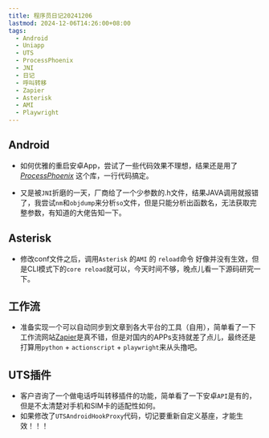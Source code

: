 ```yaml
---
title: 程序员日记20241206
lastmod: 2024-12-06T14:26:00+08:00
tags:
  - Android
  - Uniapp
  - UTS
  - ProcessPhoenix
  - JNI
  - 日记
  - 呼叫转移
  - Zapier
  - Asterisk
  - AMI
  - Playwright
---
```




## Android

* 如何优雅的重启安卓App，尝试了一些代码效果不理想，结果还是用了[*ProcessPhoenix*](https://github.com/JakeWharton/ProcessPhoenix) 这个库，一行代码搞定。

* 又是被`JNI`折磨的一天，厂商给了一个少参数的.h文件，结果JAVA调用就报错了，我尝试`nm`和`objdump`来分析`so`文件，但是只能分析出函数名，无法获取完整参数，有知道的大佬告知一下。

## Asterisk

* 修改conf文件之后，调用`Asterisk` 的`AMI` 的 `reload`命令 好像并没有生效，但是CLI模式下的`core reload`就可以，今天时间不够，晚点儿看一下源码研究一下。

## 工作流

* 准备实现一个可以自动同步到文章到各大平台的工具（自用），简单看了一下工作流网站[Zapier](https://zapier.com/)是真不错，但是对国内的APPs支持就差了点儿，最终还是打算用`python` + `actionscript` + `playwright`来从头撸吧。

## UTS插件

* 客户咨询了一个做电话呼叫转移插件的功能，简单看了一下安卓`API`是有的，但是不太清楚对手机和SIM卡的适配性如何。
* 如果修改了`UTSAndroidHookProxy`代码，切记要重新自定义基座，才能生效！！！

